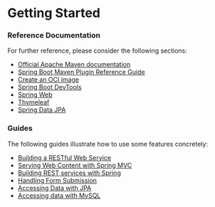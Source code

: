 # Getting Started

### Reference Documentation
For further reference, please consider the following sections:

* [Official Apache Maven documentation](https://maven.apache.org/guides/index.html)
* [Spring Boot Maven Plugin Reference Guide](https://docs.spring.io/spring-boot/docs/3.2.2.RELEASE/maven-plugin/reference/html/)
* [Create an OCI image](https://docs.spring.io/spring-boot/docs/3.2.2.RELEASE/maven-plugin/reference/html/#build-image)
* [Spring Boot DevTools](https://docs.spring.io/spring-boot/docs/3.2.2.RELEASE/reference/htmlsingle/index.html#using.devtools)
* [Spring Web](https://docs.spring.io/spring-boot/docs/3.2.2.RELEASE/reference/htmlsingle/index.html#web)
* [Thymeleaf](https://docs.spring.io/spring-boot/docs/3.2.2.RELEASE/reference/htmlsingle/index.html#web.servlet.spring-mvc.template-engines)
* [Spring Data JPA](https://docs.spring.io/spring-boot/docs/3.2.2.RELEASE/reference/htmlsingle/index.html#data.sql.jpa-and-spring-data)

### Guides
The following guides illustrate how to use some features concretely:

* [Building a RESTful Web Service](https://spring.io/guides/gs/rest-service/)
* [Serving Web Content with Spring MVC](https://spring.io/guides/gs/serving-web-content/)
* [Building REST services with Spring](https://spring.io/guides/tutorials/rest/)
* [Handling Form Submission](https://spring.io/guides/gs/handling-form-submission/)
* [Accessing Data with JPA](https://spring.io/guides/gs/accessing-data-jpa/)
* [Accessing data with MySQL](https://spring.io/guides/gs/accessing-data-mysql/)


